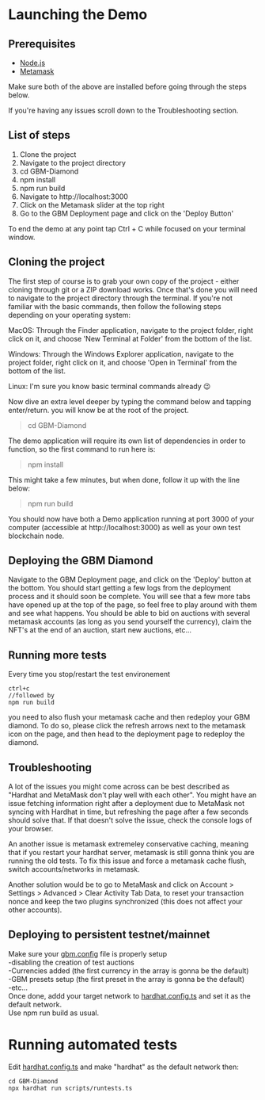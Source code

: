 
# Launching the Demo

## Prerequisites

- [Node.js](https://nodejs.org/en/download) 
- [Metamask](https://metamask.io/download/)

Make sure both of the above are installed before going through the steps below.

If you're having any issues scroll down to the Troubleshooting section.

## List of steps

1) Clone the project
2) Navigate to the project directory
3) cd GBM-Diamond
4) npm install
5) npm run build
6) Navigate to http://localhost:3000
7) Click on the Metamask slider at the top right
8) Go to the GBM Deployment page and click on the 'Deploy Button'

To end the demo at any point tap Ctrl + C while focused on your terminal window. 
## Cloning the project

The first step of course is to grab your own copy of the project - either cloning through git or a ZIP download works. Once that's done you will need to navigate to the project directory through the terminal. If you're not familiar with the basic commands, then follow the following steps depending on your operating system: 

MacOS: Through the Finder application, navigate to the project folder, right click on it, and choose 'New Terminal at Folder' from the bottom of the list.

Windows: Through the Windows Explorer application, navigate to the project folder, right click on it, and choose 'Open in Terminal' from the bottom of the list.

Linux: I'm sure you know basic terminal commands already 😉

Now dive an extra level deeper by typing the command below and tapping enter/return. you will know be at the root of the project. 

> cd GBM-Diamond  

The demo application will require its own list of dependencies in order to function, so the first command to run here is:

> npm install

This might take a few minutes, but when done, follow it up with the line below:

> npm run build

You should now have both a Demo application running at port 3000 of your computer (accessible at http://localhost:3000) as well as your own test blockchain node. 


## Deploying the GBM Diamond

Navigate to the GBM Deployment page, and click on the 'Deploy' button at the bottom. You should start getting a few logs from the deployment process and it should soon be complete. You will see that a few more tabs have opened up at the top of the page, so feel free to play around with them and see what happens.
You should be able to bid on auctions with several metamask accounts (as long as you send yourself the currency), claim the NFT's at the end of an auction, start new auctions, etc...           


## Running more tests

Every time you stop/restart the test environement 
```    
ctrl+c 
//followed by 
npm run build
```    
you need to also flush your metamask cache and then redeploy your GBM diamond. To do so, please click the refresh arrows next to the metamask icon on the page, and then head to the deployment page to redeploy the diamond.      


## Troubleshooting
 
A lot of the issues you might come across can be best described as "Hardhat and MetaMask don't play well with each other". You might have an issue fetching information right after a deployment due to MetaMask not syncing with Hardhat in time, but refreshing the page after a few seconds should solve that. If that doesn't solve the issue, check the console logs of your browser.

An another issue is metamask extremeley conservative caching, meaning that if you restart your hardhat server, metamask is still gonna think you are running the old tests. To fix this issue and force a metamask cache flush, switch accounts/networks in metamask.

Another solution would be to go to MetaMask and click on Account > Settings > Advanced > Clear Activity Tab Data, to reset your transaction nonce and keep the two plugins synchronized (this does not affect your other accounts).


## Deploying to persistent testnet/mainnet      
       
Make sure your [gbm.config](gbm.config) file is properly setup               
-disabling the creation of test auctions                     
-Currencies added (the first currency in the array is gonna be the default)          
-GBM presets setup (the first preset in the array is gonna be the default)             
-etc...              
Once done, addd your target network to [hardhat.config.ts](hardhat.config.ts) and set it as the default network.         
Use npm run build as usual.          
            
# Running automated tests 

Edit [hardhat.config.ts](hardhat.config.ts) and make "hardhat" as the default network then:

```          
cd GBM-Diamond        
npx hardhat run scripts/runtests.ts    
```              
